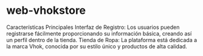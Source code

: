 # web-vhokstore
Características Principales Interfaz de Registro: Los usuarios pueden registrarse fácilmente proporcionando su información básica, creando así un perfil dentro de la tienda. Tienda de Ropa: La plataforma está dedicada a la marca Vhok, conocida por su estilo único y productos de alta calidad. 
